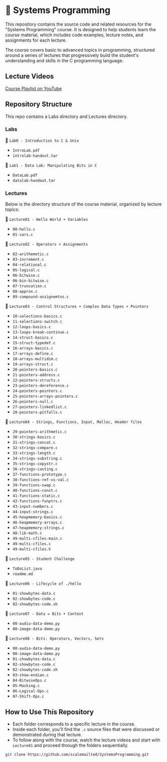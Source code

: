 # 🐚 Systems Programming

This repository contains the source code and related resources for the "Systems Programming" course. It is designed to help students learn the course material, which includes code examples, lecture notes, and assignments for each lecture. 

The course covers basic to advanced topics in programming, structured around a series of lectures that progressively build the student's understanding and skills in the C programming language.

## Lecture Videos
[Course Playlist on YouTube](https://www.youtube.com/playlist?list=PL30Wd5ZPaqMNyuOPA0UNR5Vxt7_8Z7KPG)



## Repository Structure
This repo contains a Labs directory and Lectures directory.

### Labs
📁 `Lab0 - Introduction to C & Unix`
  - `IntroLab.pdf`
  - `introlab-handout.tar`

📁 `Lab1 - Data Lab: Manipulating Bits in C `
  - `DataLab.pdf`
  - `datalab-handout.tar`

### Lectures
Below is the directory structure of the course material, organized by lecture topics:

📁 `Lecture01 - Hello World + Variables`
  - `00-hello.c`
  - `01-vars.c`

📁 `Lecture02 - Operators + Assignments`
  - `02-arithemetic.c`
  - `03-increment.c`
  - `04-relational.c`
  - `05-logical.c`
  - `06-bitwise.c`
  - `06-bin-bitwise.c`
  - `07-truncation.c`
  - `08-approx.c`
  - `09-compound-assignemtns.c`

📁 `Lecture03 - Control Structures + Complex Data Types + Pointers`
  - `10-selections-basics.c`
  - `11-selections-switch.c`
  - `12-loops-basics.c`
  - `13-loops-break-continue.c`
  - `14-struct-basics.c`
  - `15-struct-typedef.c`
  - `16-arrays-basics.c`
  - `17-arrays-define.c`
  - `18-arrays-multidim.c`
  - `19-arrays-struct.c`
  - `20-pointers-basics.c`
  - `21-pointers-address.c`
  - `22-pointers-structs.c`
  - `23-pointers-dereference.c`
  - `24-pointers-pointers.c`
  - `25-pointers-arrays-pointers.c`
  - `26-pointers-null.c`
  - `27-pointers-linkedlist.c`
  - `28-pointers-pitfalls.c`

📁 `Lecture04 - Strings, Functions, Input, Malloc, Header files`
  - `29-pointers-arithmetic.c`
  - `30-strings-basics.c`
  - `31-strings-concat.c`
  - `32-strings-compare.c`
  - `33-strings-length.c`
  - `34-strings-substring.c`
  - `35-strings-copystr.c`
  - `36-strings-casting.c`
  - `37-functions-prototype.c`
  - `38-functions-ref-vs-val.c`
  - `39-functions-swap.c`
  - `40-functions-const.c`
  - `41-functions-static.c`
  - `42-functions-funptrs.c`
  - `43-input-numbers.c`
  - `44-input-strings.c`
  - `45-heapmemory-basics.c`
  - `46-heapmemory-arrays.c`
  - `47-heapmemory-strings.c`
  - `48-lib-math.c`
  - `49-multi-cfiles-main.c`
  - `49-multi-cfiles.c`
  - `49-multi-cfiles.h`

📁 `Lecture05 - Student Challenge`
  - `ToDoList.java`
  - `readme.md`

📁 `Lecture06 - Lifecycle of ./hello`
  - `01-showbytes-data.c`
  - `02-showbytes-code.c`
  - `02-showbytes-code.sh`

📁 `Lecture07 - Data = Bits + Context`
  - `00-audio-data-demo.py`
  - `00-image-data-demo.py`

📁 `Lecture08 - Bits: Operators, Vectors, Sets`
  - `00-audio-data-demo.py`
  - `00-image-data-demo.py`
  - `01-showbytes-data.c`
  - `02-showbytes-code.c`
  - `02-showbytes-code.sh`
  - `03-show-endian.c`
  - `04-BitwiseOps.c`
  - `05-Masking.c`
  - `06-Logical-Ops.c`
  - `07-Shift-Ops.c`



## How to Use This Repository

- Each folder corresponds to a specific lecture in the course.
- Inside each folder, you'll find the `.c` source files that were discussed or demonstrated during that lecture.
- To follow along with the course, watch the lecture videos and start with `Lecture01` and proceed through the folders sequentially.



```bash
git clone https://github.com/scalemailted/SystemsProgramming.git
```